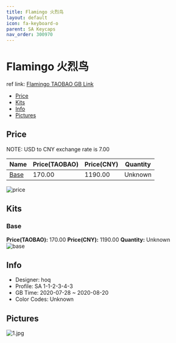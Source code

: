 ```yaml
---
title: Flamingo 火烈鸟
layout: default
icon: fa-keyboard-o
parent: SA Keycaps
nav_order: 300970
---
```


# Flamingo 火烈鸟

ref link: [Flamingo TAOBAO GB Link](https://item.taobao.com/item.htm?spm=a2126o.success.0.0.1e004831BVm8Mt&id=623743516472)  
* [Price](#price)  
* [Kits](#kits)  
* [Info](#info)  
* [Pictures](#pictures)  


## Price  

NOTE: USD to CNY exchange rate is 7.00

| Name          | Price(TAOBAO)    |  Price(CNY) | Quantity |
| ------------- | ------------ |  ---------- | -------- |
|[Base](#base)|170.00|1190.00|Unknown|

<img src="{{ 'assets/images/sa-keycaps/flamingo/price.jpg' | relative_url }}" alt="price" class="image featured">

## Kits  
### Base  
**Price(TAOBAO):** 170.00    **Price(CNY):** 1190.00    **Quantity:** Unknown  
<img src="{{ 'assets/images/sa-keycaps/flamingo/kits_pics/base.jpg' | relative_url }}" alt="base" class="image featured">


## Info  
* Designer: hoq  
* Profile: SA 1-1-2-3-4-3  
* GB Time: 2020-07-28 ~ 2020-08-20  
* Color Codes: Unknown  

## Pictures  
<img src="{{ 'assets/images/sa-keycaps/flamingo/rendering_pics/1.jpg' | relative_url }}" alt="1.jpg" class="image featured">
